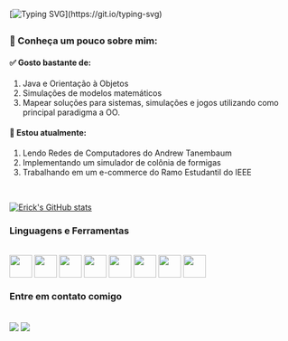 [![Typing SVG](https://readme-typing-svg.herokuapp.com?font=Fira+Code&size=22&duration=6000&pause=1000&color=00F783&width=435&lines=Seja+bem-vindo+ao+meu+perfil!;Welcome+to+my+profile!)](https://git.io/typing-svg)
##

### 📌 Conheça um pouco sobre mim:

#### ✅ Gosto bastante de:
1. Java e Orientação à Objetos
2. Simulações de modelos matemáticos
3. Mapear soluções para sistemas, simulações e jogos utilizando como principal paradigma a OO.

#### 📖 Estou atualmente:
1. Lendo Redes de Computadores do Andrew Tanembaum
2. Implementando um simulador de colônia de formigas
3. Trabalhando em um e-commerce do Ramo Estudantil do IEEE

<br>
  <div align="right">
  <div align="left">
    
  [![Erick's GitHub stats](https://github-readme-stats.vercel.app/api?username=erick1-618&show_icons=true&theme=merko&bg_color=00000000)](https://github.com/erick1-618/github-readme-stats)

  ### Linguagens e Ferramentas

  <div style='display: inline_block' align="left"><br>
    <img align="center" height=40 weidth=40 src='https://cdn.jsdelivr.net/gh/devicons/devicon@latest/icons/java/java-original.svg'/> 
    <img align="center" height=40 weidth=40 src='https://cdn.jsdelivr.net/gh/devicons/devicon@latest/icons/spring/spring-original.svg'/>  
    <img align="center" height=40 weidth=40 src='https://cdn.jsdelivr.net/gh/devicons/devicon@latest/icons/javascript/javascript-original.svg'/> 
    <img align="center" height=40 weidth=40 src='https://cdn.jsdelivr.net/gh/devicons/devicon@latest/icons/nodejs/nodejs-original.svg'/> 
    <img align="center" height=40 weidth=40 src='https://cdn.jsdelivr.net/gh/devicons/devicon@latest/icons/c/c-original.svg'/> 
    <img align="center" height=40 weidth=40 src='https://cdn.jsdelivr.net/gh/devicons/devicon@latest/icons/insomnia/insomnia-original.svg'/> 
    <img align="center" height=40 weidth=40 src='https://cdn.jsdelivr.net/gh/devicons/devicon@latest/icons/mysql/mysql-original.svg'/> 
    <img align="center" height=40 weidth=40 src='https://cdn.jsdelivr.net/gh/devicons/devicon@latest/icons/mongodb/mongodb-original.svg'/> 
  </div>

  ### Entre em contato comigo

  <div style='display: inline_block' align="left"><br>
    <a href="https://www.linkedin.com/in/erick1618/" target= "_blank" ><img align="center" src='https://img.shields.io/badge/LinkedIn-0077B5?style=for-the-badge&logo=linkedin&logoColor=white'/></a>
    <a href='mailto:erickcefetbcc@gmail.com' target= "_blank" ><img align="center" src='https://img.shields.io/badge/Gmail-D14836?style=for-the-badge&logo=gmail&logoColor=white'/></a>
    
  </div>
  </div>
</br>
